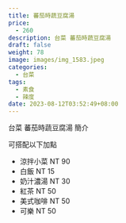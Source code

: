 ```yaml
---
title: 蕃茄時蔬豆腐湯
price:
  - 260
description: 台菜 蕃茄時蔬豆腐湯
draft: false
weight: 78
image: images/img_1583.jpeg
categories:
  - 台菜
tags:
  - 素食
  - 辣度
date: 2023-08-12T03:52:49+08:00
---
```


台菜 蕃茄時蔬豆腐湯 簡介

可搭配以下加點

- 涼拌小菜  NT 90
- 白飯 NT 15
- 奶汁濃湯 NT 30
- 紅茶  NT 50
- 美式咖啡 NT 50
- 可樂 NT 50
